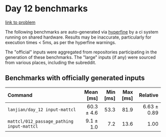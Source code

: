 # Day 12 benchmarks

[link to problem](http://adventofcode.com/2021/day/12)

The following benchmarks are auto-generated via [hyperfine](https://github.com/sharkdp/hyperfine) by a ci system running on shared hardware. Results may be inaccurate, particularly for execution times < 5ms, as per the hyperfine warnings.

The "official" inputs were aggregated from repositories participating in the generation of these benchmarks. The "large" inputs (if any) were sourced from various places, including the subreddit.

## Benchmarks with officially generated inputs
| Command | Mean [ms] | Min [ms] | Max [ms] | Relative |
|:---|---:|---:|---:|---:|
| `lanjian/day_12 input-mattcl` | 60.3 ± 4.6 | 53.3 | 81.9 | 6.63 ± 0.89 |
| `mattcl/012_passage_pathing input-mattcl` | 9.1 ± 1.0 | 7.2 | 13.6 | 1.00 |
